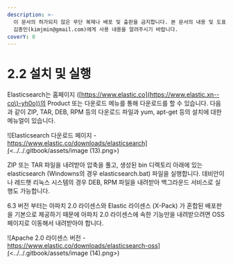 ```yaml
---
description: >-
  이 문서의 허가되지 않은 무단 복제나 배포 및 출판을 금지합니다. 본 문서의 내용 및 도표 등을 인용하고자 하는 경우 출처를 명시하고
  김종민(kimjmin@gmail.com)에게 사용 내용을 알려주시기 바랍니다.
coverY: 0
---
```


# 2.2 설치 및 실행

Elasticsearch는 홈페이지 ([https://www.elastic.co](https://www.elastic.xn--co\)-yh0o))의 Product 또는 다운로드 메뉴를 통해 다운로드를 할 수 있습니다. 다음과 같이 ZIP, TAR, DEB, RPM 등의 다운로드 파일과 yum, apt-get 등의 설치에 대한 메뉴얼이 있습니다.

![Elasticsearch 다운로드 페이지 - https://www.elastic.co/downloads/elasticsearch](<../../.gitbook/assets/image (13).png>)

ZIP 또는 TAR 파일을 내려받아 압축을 풀고, 생성된 bin 디렉토리 아래에 있는 elasticsearch (Windowns의 경우 elasticsearch.bat) 파일을 실행합니다. 데비안이나 레드햇 리눅스 시스템의 경우 DEB, RPM 파일을 내려받아 백그라운드 서비스로 실행도 가능합니다.

6.3 버전 부터는 아파치 2.0 라이센스와 Elastic 라이센스 (X-Pack) 가 혼합된 배포판을 기본으로 제공하기 때문에 아파치 2.0 라이센스에 속한 기능만을 내려받으려면 OSS 페이지로 이동해서 내려받아야 합니다.

![Apache 2.0 라이센스 버전 - https://www.elastic.co/downloads/elasticsearch-oss](<../../.gitbook/assets/image (14).png>)
